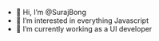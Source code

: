 - 👋 Hi, I’m @SurajBong
- 👀 I’m interested in everything Javascript
- 🌱 I’m currently working as a UI developer

<!---
SurajBong/SurajBong is a ✨ special ✨ repository because its `README.md` (this file) appears on your GitHub profile.
You can click the Preview link to take a look at your changes.
--->
